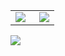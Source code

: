 


<table style="float:right">
	<tr>
	<td>
<img align="left" src="https://github-readme-stats.vercel.app/api?username=lisuxin&include_all_commits=true&count_private-true&custom_title=lisuxin'%20GitHub%20Stats&line_height=30&show_icons=true&hide_border=true&bg_color=192133&title_color=efb752&icon_color=efb752&text_color=70bed9"> 
	</td>
	<td>
<img align="right" src="https://github-readme-stats.vercel.app/api/top-langs/?username=lisuxin&layout=compact">
	</td>
	</tr>
</table>



![](https://activity-graph.herokuapp.com/graph?username=lisuxin&theme=dracula)


